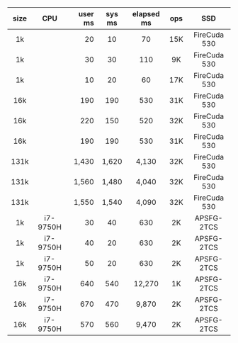 | size | CPU      | user ms | sys ms | elapsed ms | ops | SSD          |
|:----:|:--------:| -------:|:------:|:----------:|:---:|:------------:|
| 1k   |          | 20      | 10     | 70         | 15K | FireCuda 530 |
| 1k   |          | 30      | 30     | 110        |  9K | FireCuda 530 |
| 1k   |          | 10      | 20     | 60         | 17K | FireCuda 530 |
| 16k  |          | 190     | 190    | 530        | 31K | FireCuda 530 |
| 16k  |          | 220     | 150    | 520        | 32K | FireCuda 530 |
| 16k  |          | 190     | 190    | 530        | 31K | FireCuda 530 |
| 131k |          | 1,430   | 1,620  | 4,130      | 32K | FireCuda 530 |
| 131k |          | 1,560   | 1,480  | 4,040      | 32K | FireCuda 530 |
| 131k |          | 1,550   | 1,540  | 4,090      | 32K | FireCuda 530 |
| 1k   | i7-9750H | 30      | 40     | 630        |  2K | APSFG-2TCS   |
| 1k   | i7-9750H | 40      | 20     | 630        |  2K | APSFG-2TCS   |
| 1k   | i7-9750H | 50      | 20     | 630        |  2K | APSFG-2TCS   |
| 16k  | i7-9750H | 640     | 540    | 12,270     |  1K | APSFG-2TCS   |
| 16k  | i7-9750H | 670     | 470    |  9,870     |  2K | APSFG-2TCS   |
| 16k  | i7-9750H | 570     | 560    |  9,470     |  2K | APSFG-2TCS   |
